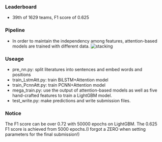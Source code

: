 ### Leaderboard
* 39th of 1629 teams, F1 score of 0.625

### Pipeline
* In order to maintain the independency among features, attention-based models are trained with different data.
![stacking](https://user-images.githubusercontent.com/22106895/50928373-1d9f5100-1420-11e9-87c2-d666a0cdf5ed.png)
### Useage
* pre_nn.py: split literatures into sentences and embed words and positions <br/>
* train_LstmAtt.py: train BiLSTM+Attention model<br/>
* train_PcnnAtt.py: train PCNN+Attention model<br/>
* mega_train.py: use the output of attention-based models as well as five hand-crafted features to train a LightGBM model.<br/>
* test_write.py: make predictions and write submission files.<br/>
### Notice
The F1 score can be over 0.72 with 50000 epochs on LightGBM. The 0.625 F1 score is achieved from 5000 epochs.(I forgot a ZERO when setting parameters for the final submission!)

